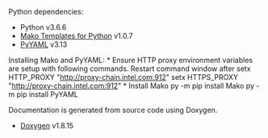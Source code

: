 Python dependencies:
  * Python v3.6.6
  * [Mako Templates for Python](https://www.makotemplates.org/) v1.0.7
  * [PyYAML](https://pyyaml.org/) v3.13

  Installing Mako and PyYAML:
     * Ensure HTTP proxy environment variables are setup with following commands. Restart command window after
         setx HTTP_PROXY "http://proxy-chain.intel.com:912"
         setx HTTPS_PROXY "http://proxy-chain.intel.com:912"
     * Install Mako
         py -m pip install Mako
         py -m pip install PyYAML

Documentation is generated from source code using Doxygen.  
* [Doxygen](http://www.doxygen.nl/) v1.8.15
